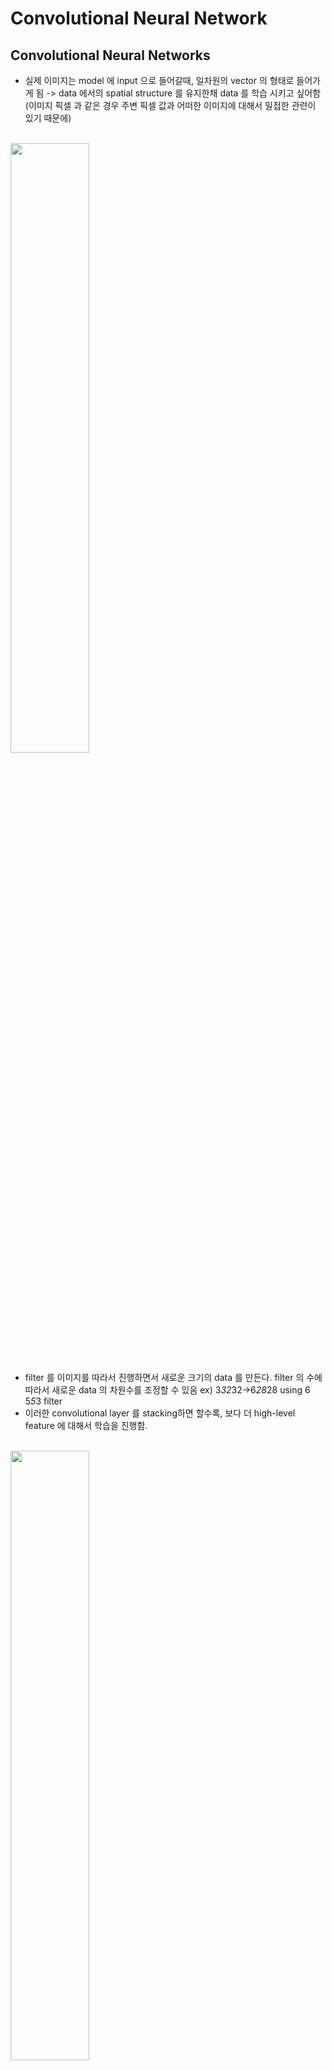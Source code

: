 # Convolutional Neural Network

## Convolutional Neural Networks
- 실제 이미지는 model 에 input 으로 들어갈때, 일차원의 vector 의 형태로 들어가게 됨 -> data 에서의 spatial structure 를 유지한채 data 를 학습 시키고 싶어함(이미지 픽셀 과 같은 경우 주변 픽셀 값과 어떠한 이미지에 대해서 밀접한 관련이 있기 때문에)
<br>
<img src="https://user-images.githubusercontent.com/48700102/118361547-f2683600-b5c6-11eb-96d1-d4f3a54f1932.png" width="50%">
<br>

- filter 를 이미지를 따라서 진행하면서 새로운 크기의 data 를 만든다. filter 의 수에 따라서 새로운 data 의 차원수를 조정할 수 있음 ex) 3*32*32->6*28*28 using 6 5*5*3 filter
- 이러한 convolutional layer 를 stacking하면 할수록, 보다 더 high-level feature 에 대해서 학습을 진행함.
<br>
<img src="https://user-images.githubusercontent.com/48700102/118392060-76c3c300-b672-11eb-9520-e8c3b208817c.png" width="50%">
<br>

- 실제로 Convolutional Neural Network를 구성할때, convolutional filter를 stacking한 ConvNet, 그 다음에 진행 되는 Activation Function이 여러개 쌓여져 있고, 마지막으로, fully connected layer로 구성되어 있다.
<br><br><br><br><br>

## Convolutional filter dimension
- stride : convolutional filter이 진행할때, 옆으로 몇칸씩 이동할지 결정하는 값
- padding : convolutional filter를 진행 하게될때, border data에 대해서는 다른 중앙 data들에 비해서 convolutional filter가 거치는 정도가 낮아지는 형평성의 문제가 발생하거나 convolutional filter를 거친 output data의 size를 조정하기 위해, data 주변으로 추가 data를 추가해서 convolutional filter를 적용시키는데, 이때 주변으로 몇칸을 추가하는지 결정하는 값
<br>
<img src="https://user-images.githubusercontent.com/48700102/118392252-9e675b00-b673-11eb-867d-b11bb0b80e0f.png" width="50%">
<br>

- padding P, stride S, kernel size K가 Convolutional filter가 정해지고, input data 가 H*W 로 구성될때, output data는 ((H-K+2*P)/S+1)*((W-K+2*P)/S+1)로 구성되게 된다.
<br>
<img src="https://user-images.githubusercontent.com/48700102/118392330-1e8dc080-b674-11eb-822b-185d9554f33f.png" width="50%">
<br>

- 1*1 convolutional filter의 중요성 : 1*1 convolutional filter를 사용하게 되면 모든 spatial data를 순회하면서, 차원수를 줄여주는 일종의 abstraction을 적용시킬 수 있다.



